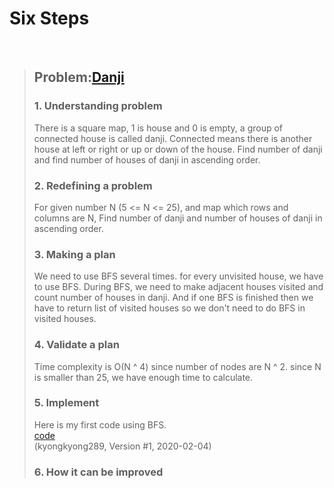 # Six Steps
<br />

> ## Problem:[Danji](https://www.acmicpc.net/problem/2667)
>
> ### 1. Understanding problem
> There is a square map, 1 is house and 0 is empty, a group of connected house is called danji.
> Connected means there is another house at left or right or up or down of the house.
> Find number of danji and find number of houses of danji in ascending order.
> ### 2. Redefining a problem
> For given number N (5 <= N <= 25), and map which rows and columns are N,
> Find number of danji and number of houses of danji in ascending order.
> ### 3. Making a plan
> We need to use BFS several times.
> for every unvisited house, we have to use BFS.
> During BFS, we need to make adjacent houses visited and count number of houses in danji.
> And if one BFS is finished then we have to return list of visited houses so we don't need to do BFS in visited houses.
> ### 4. Validate a plan
> Time complexity is O(N ^ 4) since number of nodes are N ^ 2. since N is smaller than 25, we have enough time to calculate.
> ### 5. Implement
> Here is my first code using BFS.  
> [code](https://github.com/DevStevenLee/Algorithm/blob/master/BFS/Danji_2667/Danji_2667_kyongkyong289.py)  
> (kyongkyong289, Version #1, 2020-02-04)
> ### 6. How it can be improved
>

